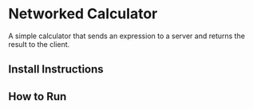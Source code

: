 # Networked Calculator

A simple calculator that sends an expression to a server and returns the result to the client.

## Install Instructions

## How to Run